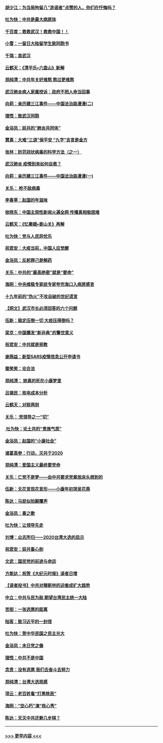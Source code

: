 #### [胡少江：为当局拘留八“造谣者”点赞的人，你们在忏悔吗？](../pages/nsc993/n11836801.md?t=02011833) 
#### [吐为快：中共是最大病原体](../pages/nsc993/n11836748.md?t=02011833) 
#### [千百度：救救武汉！救救中国！！](../pages/nsc993/n11836145.md?t=02011833) 
#### [小雪：一留日大陆留学生致同胞书](../pages/nsc993/n11834624.md?t=02011833) 
#### [千瑞：哀武汉](../pages/nsc993/n11833647.md?t=02011833) 
#### [云鹤天：《清平乐▪六盘山》新解](../pages/nsc993/n11833611.md?t=02011833) 
#### [郑纯清：中共年关好难熬 熬过更难熬](../pages/nsc993/n11833489.md?t=02011833) 
#### [武汉肺炎病人家属控诉：政府不把人命当回事](../pages/nsc993/n11833205.md?t=02011833) 
#### [向莉：亲历建三江事件——中国法治路漫漫(二)](../pages/nsc993/n11829102.md?t=02011833) 
#### [理悟：致武汉同胞](../pages/nsc993/n11831522.md?t=02011833) 
#### [金浴凤：妖共的“肺炎共同体”](../pages/nsc993/n11829448.md?t=02011833) 
#### [慧真：大难“三退”保平安 “九字”吉言是金方](../pages/nsc993/n11829501.md?t=02011833) 
#### [张林：防范冠状病毒的科学方法（之一）](../pages/nsc993/n11828618.md?t=02011833) 
#### [武汉肺炎 疫情到来如何自救？](../pages/nsc993/n11827632.md?t=02011833) 
#### [向莉：亲历建三江事件——中国法治路漫漫(一)](../pages/nsc993/n11827190.md?t=02011833) 
#### [关乐： 枪不敌病毒](../pages/nsc993/n11826746.md?t=02011833) 
#### [李春草：赵国的年滋味](../pages/nsc993/n11826321.md?t=02011833) 
#### [徐晓东：中国主观性新闻火遍全网 传播真相极困难](../pages/nsc993/n11826508.md?t=02011833) 
#### [云鹤天：《忆秦娥▪娄山关》再解](../pages/nsc993/n11824682.md?t=02011833) 
#### [吐为快：党与人民异忧乐](../pages/nsc993/n11824660.md?t=02011833) 
#### [祝君安：大疫当前，中国人应觉醒](../pages/nsc993/n11821946.md?t=02011833) 
#### [金浴凤：反躬罪己是解药](../pages/nsc993/n11820280.md?t=02011833) 
#### [关乐：中共的“最高绝密”就是“要命”](../pages/nsc993/n11816946.md?t=02011833) 
#### [海网：中央维稳专家组专家夸完海口入病房感言](../pages/nsc993/n11815138.md?t=02011833) 
#### [十九年前的“伪火”不攻自破的世纪谎言](../pages/nsc993/n11813238.md?t=02011833) 
#### [【网文】武汉市长必须回答的六个问题](../pages/nsc993/n11813848.md?t=02011833) 
#### [伍新：稳定压倒一切 大疫压得倒吗？](../pages/nsc993/n11812634.md?t=02011833) 
#### [梁京：中国爆发“新非典”的警世意义](../pages/nsc993/n11812554.md?t=02011833) 
#### [祝君安：中共就是邪教](../pages/nsc993/n11812431.md?t=02011833) 
#### [谢燕益：新型SARS疫情信息公开申请书](../pages/nsc993/n11808840.md?t=02011833) 
#### [蜀笑笑：论合法](../pages/nsc993/n11808064.md?t=02011833) 
#### [郑纯清： 她真的死在小康梦里](../pages/nsc993/n11806623.md?t=02011833) 
#### [吕锡民：核电成本分析](../pages/nsc993/n11806284.md?t=02011833) 
#### [云鹤天：对联两则](../pages/nsc993/n11805957.md?t=02011833) 
#### [关乐： 党领导之一“切”](../pages/nsc993/n11804505.md?t=02011833) 
#### [ 吐为快：论土共的“贵族气质”](../pages/nsc993/n11804490.md?t=02011833) 
#### [金浴凤：赵国的“小康社会”](../pages/nsc993/n11804452.md?t=02011833) 
#### [诸葛高参：行动，灭共于2020](../pages/nsc993/n11804120.md?t=02011833) 
#### [郑纯清：爱国主义最终要党命](../pages/nsc993/n11802197.md?t=02011833) 
#### [关乐：亡党不是梦——由中共要求党章放床头想到的](../pages/nsc993/n11802156.md?t=02011833) 
#### [伍新：无花言现花言形——小康年初哭吴花燕](../pages/nsc993/n11800044.md?t=02011833) 
#### [陈达：马屁似拍颠覆声](../pages/nsc993/n11800010.md?t=02011833) 
#### [金浴凤：春之歌](../pages/nsc993/n11797687.md?t=02011833) 
#### [吐为快：让领导先走](../pages/nsc993/n11797512.md?t=02011833) 
#### [刘博：众志所归——2020台湾大选的启示](../pages/nsc993/n11796878.md?t=02011833) 
#### [祝君安：妖共畜心剖](../pages/nsc993/n11794273.md?t=02011833) 
#### [文武：国民党的前途与命运](../pages/nsc993/n11794198.md?t=02011833) 
#### [方能达：祝贺《大纪元时报》读者日增](../pages/nsc993/n11793807.md?t=02011833) 
#### [【读者投书】中共对穆斯林的迫害成扩大趋势](../pages/nsc993/n11791371.md?t=02011833) 
#### [中立：中共与民为敌 期望台湾民主统一大陆](../pages/nsc993/n11790392.md?t=02011833) 
#### [苦胆：一张选票的距离](../pages/nsc993/n11788914.md?t=02011833) 
#### [陆客：致习近平的一封信](../pages/nsc993/n11788867.md?t=02011833) 
#### [吐为快：贺中华民国之民主光大](../pages/nsc993/n11788618.md?t=02011833) 
#### [金浴凤：末日党之像](../pages/nsc993/n11787475.md?t=02011833) 
#### [理悟：中共不是中国](../pages/nsc993/n11787463.md?t=02011833) 
#### [念贲：没有选票  我们去奋斗去努力](../pages/nsc993/n11787398.md?t=02011833) 
#### [郑纯清：台湾大选观感](../pages/nsc993/n11786210.md?t=02011833) 
#### [项云：老百姓看“打黑除恶”](../pages/nsc993/n11785398.md?t=02011833) 
#### [海网：“空心朽”演“核心秀”](../pages/nsc993/n11783874.md?t=02011833) 
#### [陈达：天灭中共还剩几步棋？](../pages/nsc993/n11783719.md?t=02011833) 

----
#### [ >>> 更早内容 <<< ](../indexes/nsc993-earlier.md)
